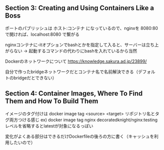 ## Section 3: Creating and Using Containers Like a Boss
ポートのパブリッシュは ホスト:コンテナ になっているので、nginxを 8080:80 で開ければ、localhost:8080 で繋がる

nginxコンテナに-itオプションでbashとかを指定して入ると、サーバーは立ち上がらない
→ 起動するコマンドの代わりにbashを入れているから当然

Dockerのネットワークについて
https://knowledge.sakura.ad.jp/23899/

自分で作ったbridgeネットワークだとコンテナ名で名前解決できる（デフォルトのbridgeだとできない）

## Section 4: Container Images, Where To Find Them and How To Build Them
イメージのタグ付けは docker image tag \<source> \<target>
リポジトリ名とタグ両方つける感じ ex) docker image tag nginx decoratedknight/nginx:testing
レベルを省略するとlatestが対象になるっぽい

変化がよくある部分はできるだけDockerfileの後ろの方に書く（キャッシュを利用したいので）